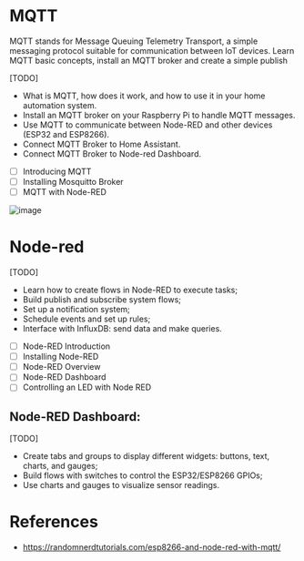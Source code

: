 # MQTT
MQTT stands for Message Queuing Telemetry Transport, a simple messaging protocol suitable for communication between IoT devices. Learn MQTT basic concepts, install an MQTT broker and create a simple publish

[TODO] 
* What is MQTT, how does it work, and how to use it in your home automation system.
* Install an MQTT broker on your Raspberry Pi to handle MQTT messages.
* Use MQTT to communicate between Node-RED and other devices (ESP32 and ESP8266).
* Connect MQTT Broker to Home Assistant.
* Connect MQTT Broker to Node-red Dashboard.

- [ ] Introducing MQTT
- [ ] Installing Mosquitto Broker
- [ ] MQTT with Node-RED

![image](https://user-images.githubusercontent.com/44589560/204461309-ae70f83a-83a6-4a5b-b479-118802bcb01a.png)

# Node-red
[TODO]
* Learn how to create flows in Node-RED to execute tasks;
* Build publish and subscribe system flows;
* Set up a notification system;
* Schedule events and set up rules;
* Interface with InfluxDB: send data and make queries.

- [ ] Node-RED Introduction
- [ ] Installing Node-RED
- [ ] Node-RED Overview
- [ ] Node-RED Dashboard
- [ ] Controlling an LED with Node RED

## Node-RED Dashboard:
[TODO]
* Create tabs and groups to display different widgets: buttons, text, charts, and gauges;
* Build flows with switches to control the ESP32/ESP8266 GPIOs;
* Use charts and gauges to visualize sensor readings.

# References
* https://randomnerdtutorials.com/esp8266-and-node-red-with-mqtt/
